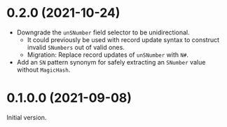 # 0.2.0 (2021-10-24)

* Downgrade the `unSNumber` field selector to be unidirectional.
  * It could previously be used with record update syntax to construct invalid
    `SNumbers` out of valid ones.
  * Migration: Replace record updates of `unSNumber` with `N#`.
* Add an `SN` pattern synonym for safely extracting an `SNumber` value without
  `MagicHash`.

# 0.1.0.0 (2021-09-08)

Initial version.
